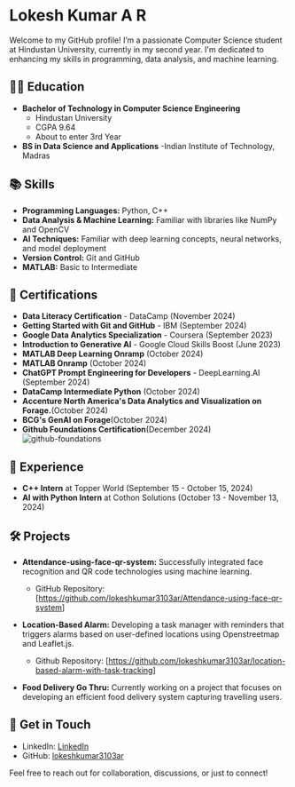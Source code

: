 # Lokesh Kumar A R

Welcome to my GitHub profile! I’m a passionate Computer Science student at Hindustan University, currently in my second year. I'm dedicated to enhancing my skills in programming, data analysis, and machine learning.

## 👨‍🎓 Education

- **Bachelor of Technology in Computer Science Engineering**
  - Hindustan University
  - CGPA 9.64
  - About to enter 3rd Year
- **BS in Data Science and Applications**
  -Indian Institute of Technology, Madras

## 📚 Skills

- **Programming Languages:** Python, C++
- **Data Analysis & Machine Learning:** Familiar with libraries like NumPy and OpenCV
- **AI Techniques:** Familiar with deep learning concepts, neural networks, and model deployment
- **Version Control:** Git and GitHub
- **MATLAB:** Basic to Intermediate

## 🌟 Certifications
- **Data Literacy Certification** - DataCamp (November 2024)
- **Getting Started with Git and GitHub** - IBM (September 2024)
- **Google Data Analytics Specialization** - Coursera (September 2023)
- **Introduction to Generative AI** - Google Cloud Skills Boost (June 2023)
- **MATLAB Deep Learning Onramp** (October 2024)
- **MATLAB Onramp** (October 2024)
- **ChatGPT Prompt Engineering for Developers** - DeepLearning.AI (September 2024)
- **DataCamp Intermediate Python** (October 2024)
- **Accenture North America's Data Analytics and Visualization on Forage.**(October 2024)
- **BCG's GenAI on Forage**(October 2024)
- **Github Foundations Certification**(December 2024)![github-foundations](https://github.com/user-attachments/assets/601dbfbc-83ce-46c7-b1c4-fb042b2ee05d)


## 💼 Experience

- **C++ Intern** at Topper World (September 15 - October 15, 2024)
- **AI with Python Intern** at Cothon Solutions (October 13 - November 13, 2024)

## 🛠️ Projects

- **Attendance-using-face-qr-system:** Successfully integrated face recognition and QR code technologies using machine learning.
  - GitHub Repository: [https://github.com/lokeshkumar3103ar/Attendance-using-face-qr-system]
  
- **Location-Based Alarm:** Developing a task manager with reminders that triggers alarms based on user-defined locations using Openstreetmap and Leaflet.js.
  - Github Repository: [https://github.com/lokeshkumar3103ar/location-based-alarm-with-task-tracking]
    
- **Food Delivery Go Thru:** Currently working on a project that focuses on developing an efficient food delivery system capturing travelling users.

## 💬 Get in Touch

- LinkedIn: [LinkedIn](https://www.linkedin.com/in/lokesh-kumar-a-r-465218244)
- GitHub: [lokeshkumar3103ar](https://github.com/lokeshkumar3103ar)

Feel free to reach out for collaboration, discussions, or just to connect!

